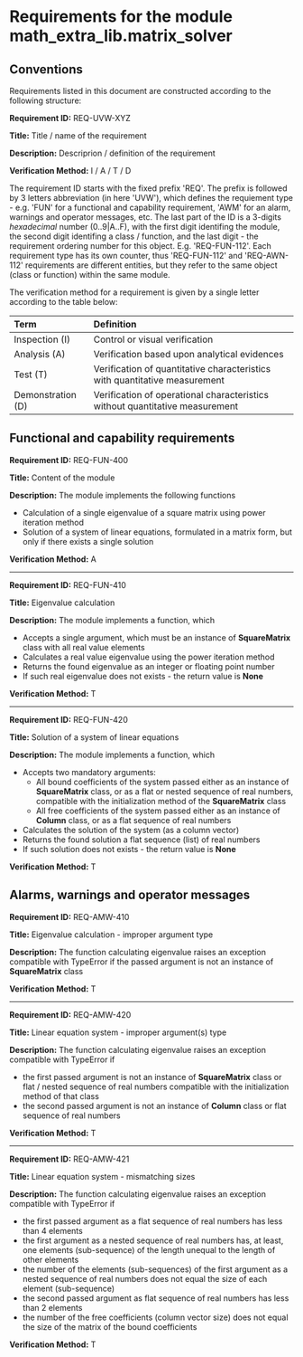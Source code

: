 # Requirements for the module math_extra_lib.matrix_solver

## Conventions

Requirements listed in this document are constructed according to the following structure:

**Requirement ID:** REQ-UVW-XYZ

**Title:** Title / name of the requirement

**Description:** Descriprion / definition of the requirement

**Verification Method:** I / A / T / D

The requirement ID starts with the fixed prefix 'REQ'. The prefix is followed by 3 letters abbreviation (in here 'UVW'), which defines the requiement type - e.g. 'FUN' for a functional and capability requirement, 'AWM' for an alarm, warnings and operator messages, etc. The last part of the ID is a 3-digits *hexadecimal* number (0..9|A..F), with the first digit identifing the module, the second digit identifing a class / function, and the last digit - the requirement ordering number for this object. E.g. 'REQ-FUN-112'. Each requirement type has its own counter, thus 'REQ-FUN-112' and 'REQ-AWN-112' requirements are different entities, but they refer to the same object (class or function) within the same module.

The verification method for a requirement is given by a single letter according to the table below:

| **Term**          | **Definition**                                                               |
| :---------------- | :--------------------------------------------------------------------------- |
| Inspection (I)    | Control or visual verification                                               |
| Analysis (A)      | Verification based upon analytical evidences                                 |
| Test (T)          | Verification of quantitative characteristics with quantitative measurement   |
| Demonstration (D) | Verification of operational characteristics without quantitative measurement |

## Functional and capability requirements

**Requirement ID:** REQ-FUN-400

**Title:** Content of the module

**Description:** The module implements the following functions

* Calculation of a single eigenvalue of a square matrix using power iteration method
* Solution of a system of linear equations, formulated in a matrix form, but only if there exists a single solution

**Verification Method:** A

---

**Requirement ID:** REQ-FUN-410

**Title:** Eigenvalue calculation

**Description:** The module implements a function, which

* Accepts a single argument, which must be an instance of **SquareMatrix** class with all real value elements
* Calculates a real value eigenvalue using the power iteration method
* Returns the found eigenvalue as an integer or floating point number
* If such real eigenvalue does not exists - the return value is **None**

**Verification Method:** T

---

**Requirement ID:** REQ-FUN-420

**Title:** Solution of a system of linear equations

**Description:** The module implements a function, which

* Accepts two mandatory arguments:
  * All bound coefficients of the system passed either as an instance of **SquareMatrix** class, or as a flat or nested sequence of real numbers, compatible with the initialization method of the **SquareMatrix** class
  * All free coefficients of the system passed either as an instance of **Column** class, or as a flat sequence of real numbers
* Calculates the solution of the system (as a column vector)
* Returns the found solution a flat sequence (list) of real numbers
* If such solution does not exists - the return value is **None**

**Verification Method:** T

## Alarms, warnings and operator messages

**Requirement ID:** REQ-AMW-410

**Title:** Eigenvalue calculation - improper argument type

**Description:** The function calculating eigenvalue raises an exception compatible with TypeError if the passed argument is not an instance of **SquareMatrix** class

**Verification Method:** T

---

**Requirement ID:** REQ-AMW-420

**Title:** Linear equation system - improper argument(s) type

**Description:** The function calculating eigenvalue raises an exception compatible with TypeError if

* the first passed argument is not an instance of **SquareMatrix** class or flat / nested sequence of real numbers compatible with the initialization method of that class
* the second passed argument is not an instance of **Column** class or flat sequence of real numbers

**Verification Method:** T

---

**Requirement ID:** REQ-AMW-421

**Title:** Linear equation system - mismatching sizes

**Description:** The function calculating eigenvalue raises an exception compatible with TypeError if

* the first passed argument as a flat sequence of real numbers has less than 4 elements
* the first argument as a nested sequence of real numbers has, at least, one elements (sub-sequence) of the length unequal to the length of other elements
* the number of the elements (sub-sequences) of the first argument as a nested sequence of real numbers does not equal the size of each element (sub-sequence)
* the second passed argument as flat sequence of real numbers has less than 2 elements
* the number of the free coefficients (column vector size) does not equal the size of the matrix of the bound coefficients

**Verification Method:** T

